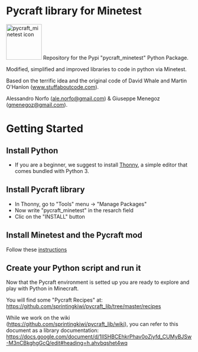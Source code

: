 # Pycraft library for Minetest
<img src="https://alessandronorfo.files.wordpress.com/2017/09/pycraft_minetest.png" alt="pycraft_minetest icon" height="96">
Repository for the Pypi "pycraft_minetest" Python Package.

Modified, simplified and improved libraries to code in python via Minetest.

Based on the terrific idea and the original code of David Whale and Martin O'Hanlon (www.stuffaboutcode.com).

Alessandro Norfo (ale.norfo@gmail.com) & Giuseppe Menegoz (gmenegoz@gmail.com).

# Getting Started
## Install Python
* If you are a beginner, we suggest to install [Thonny](https://thonny.org/), a simple editor that comes bundled with Python 3.

## Install Pycraft library
* In Thonny, go to "Tools" menu -> "Manage Packages"
* Now write "pycraft_minetest" in the resarch field
* Clic on the "INSTALL" button

## Install Minetest and the Pycraft mod
Follow these <a href="https://github.com/sprintingkiwi/pycraft_mod/blob/master/README.md" target="_blank">instructions</a>

## Create your Python script and run it
Now that the Pycraft environment is setted up you are ready to explore and play with Python in Minecraft. 

You will find some "Pycraft Recipes" at: https://github.com/sprintingkiwi/pycraft_lib/tree/master/recipes

While we work on the wiki (https://github.com/sprintingkiwi/pycraft_lib/wiki), you can refer to this document as a library documentation: https://docs.google.com/document/d/1llSHBCEhkrPhav0oZjyfd_CUMyBJSw-M3nCBkghgGcQ/edit#heading=h.ahvbqshet4wq
